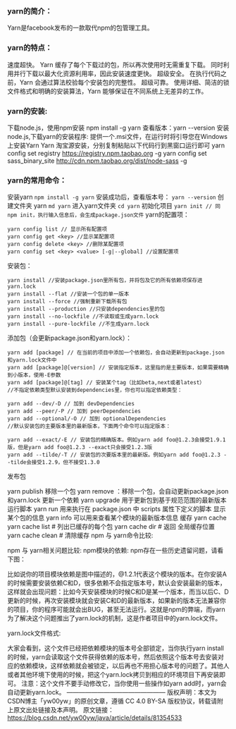 ### yarn的简介：
Yarn是facebook发布的一款取代npm的包管理工具。

### yarn的特点：
速度超快。
Yarn 缓存了每个下载过的包，所以再次使用时无需重复下载。 同时利用并行下载以最大化资源利用率，因此安装速度更快。
超级安全。
在执行代码之前，Yarn 会通过算法校验每个安装包的完整性。
超级可靠。
使用详细、简洁的锁文件格式和明确的安装算法，Yarn 能够保证在不同系统上无差异的工作。

### yarn的安装:
下载node.js，使用npm安装
npm install -g yarn
查看版本：yarn --version
安装node.js,下载yarn的安装程序:
提供一个.msi文件，在运行时将引导您在Windows上安装Yarn
Yarn 淘宝源安装，分别复制粘贴以下代码行到黑窗口运行即可
yarn config set registry https://registry.npm.taobao.org -g
yarn config set sass_binary_site http://cdn.npm.taobao.org/dist/node-sass -g

### yarn的常用命令：
安装yarn
`npm install -g yarn`
安装成功后，查看版本号：
`yarn --version`
创建文件夹 yarn
`md yarn`
进入yarn文件夹
`cd yarn`
初始化项目
`yarn init // 同npm init，执行输入信息后，会生成package.json文件`
yarn的配置项：

```
yarn config list // 显示所有配置项
yarn config get <key> //显示某配置项
yarn config delete <key> //删除某配置项
yarn config set <key> <value> [-g|--global] //设置配置项
```


安装包：

```
yarn install //安装package.json里所有包，并将包及它的所有依赖项保存进yarn.lock
yarn install --flat //安装一个包的单一版本
yarn install --force //强制重新下载所有包
yarn install --production //只安装dependencies里的包
yarn install --no-lockfile //不读取或生成yarn.lock
yarn install --pure-lockfile //不生成yarn.lock
```

添加包（会更新package.json和yarn.lock）：

```
yarn add [package] // 在当前的项目中添加一个依赖包，会自动更新到package.json和yarn.lock文件中
yarn add [package]@[version] // 安装指定版本，这里指的是主要版本，如果需要精确到小版本，使用-E参数
yarn add [package]@[tag] // 安装某个tag（比如beta,next或者latest）
//不指定依赖类型默认安装到dependencies里，你也可以指定依赖类型：

yarn add --dev/-D // 加到 devDependencies
yarn add --peer/-P // 加到 peerDependencies
yarn add --optional/-O // 加到 optionalDependencies
//默认安装包的主要版本里的最新版本，下面两个命令可以指定版本：

yarn add --exact/-E // 安装包的精确版本。例如yarn add foo@1.2.3会接受1.9.1版，但是yarn add foo@1.2.3 --exact只会接受1.2.3版
yarn add --tilde/-T // 安装包的次要版本里的最新版。例如yarn add foo@1.2.3 --tilde会接受1.2.9，但不接受1.3.0
```


发布包

yarn publish
移除一个包
yarn remove <packageName>：移除一个包，会自动更新package.json和yarn.lock
更新一个依赖
yarn upgrade 用于更新包到基于规范范围的最新版本
运行脚本
yarn run 用来执行在 package.json 中 scripts 属性下定义的脚本
显示某个包的信息
yarn info <packageName> 可以用来查看某个模块的最新版本信息
缓存
yarn cache
yarn cache list # 列出已缓存的每个包
yarn cache dir # 返回 全局缓存位置
yarn cache clean # 清除缓存
npm 与 yarn命令比较:


npm 与 yarn相关问题比较:
npm模块的依赖:
npm存在一些历史遗留问题，请看下图：

比如说你的项目模块依赖是图中描述的，@1.2.1代表这个模块的版本。在你安装A的时候需要安装依赖C和D，很多依赖不会指定版本号，默认会安装最新的版本，这样就会出现问题：比如今天安装模块的时候C和D是某一个版本，而当以后C、D更新的时候，再次安装模块就会安装C和D的最新版本，如果新的版本无法兼容你的项目，你的程序可能就会出BUG，甚至无法运行。这就是npm的弊端，而yarn为了解决这个问题推出了yarn.lock的机制，这是作者项目中的yarn.lock文件。

yarn.lock文件格式:

大家会看到，这个文件已经把依赖模块的版本号全部锁定，当你执行yarn install的时候，yarn会读取这个文件获得依赖的版本号，然后依照这个版本号去安装对应的依赖模块，这样依赖就会被锁定，以后再也不用担心版本号的问题了。其他人或者其他环境下使用的时候，把这个yarn.lock拷贝到相应的环境项目下再安装即可。
注意：这个文件不要手动修改它，当你使用一些操作如yarn add时，yarn会自动更新yarn.lock。
————————————————
版权声明：本文为CSDN博主「yw00yw」的原创文章，遵循 CC 4.0 BY-SA 版权协议，转载请附上原文出处链接及本声明。
原文链接：https://blog.csdn.net/yw00yw/java/article/details/81354533